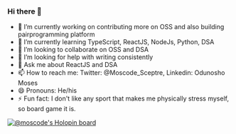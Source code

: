 ### Hi there 👋

<!--
**Moscode/Moscode** is a ✨ _special_ ✨ repository because its `README.md` (this file) appears on your GitHub profile.

Here are some ideas to get you started:-->

- 🔭 I’m currently working on contributing more on OSS and also building pairprogramming platform
- 🌱 I’m currently learning TypeScript, ReactJS, NodeJs, Python, DSA
- 👯 I’m looking to collaborate on OSS and DSA
- 🤔 I’m looking for help with writing consistently
- 💬 Ask me about ReactJS and DSA
- 📫 How to reach me: Twitter: @Moscode_Sceptre, Linkedin: Odunosho Moses
- 😄 Pronouns: He/his
- ⚡ Fun fact: I don't like any sport that makes me physically stress myself, so board game it is.

[![@moscode's Holopin board](https://holopin.io/api/user/board?user=moscode)](https://holopin.io/@moscode)
